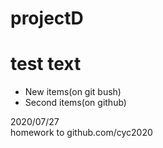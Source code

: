 # projectD

# test text
- New items(on git bush)
- Second items(on github)

2020/07/27<br>
homework to github.com/cyc2020
